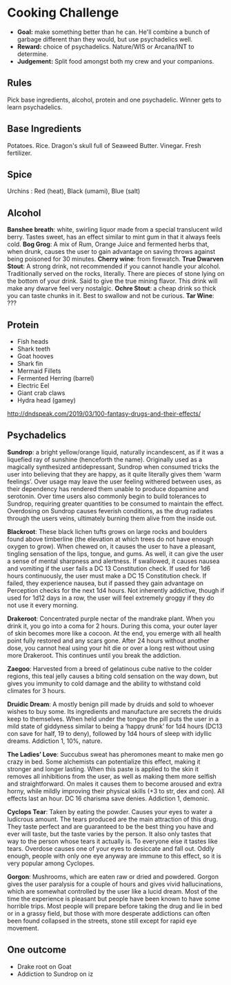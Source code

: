 # Cooking Challenge
- **Goal:** make something better than he can. He'll combine a bunch of garbage different than they would, but use psychadelics well.
- **Reward:** choice of psychadelics. Nature/WIS or Arcana/INT to determine.
- **Judgement:** Split food amongst both my crew and your companions.

## Rules
Pick base ingredients, alcohol, protein and one psychadelic. Winner gets to learn psychadelics.

## Base Ingredients
Potatoes. Rice.
Dragon's skull full of Seaweed
Butter. Vinegar.
Fresh fertilizer.

## Spice
Urchins : Red (heat), Black (umami), Blue (salt)

## Alcohol
**Banshee breath**: white, swirling liquor made from a special translucent wild berry. Tastes sweet, has an effect similar to mint gum in that it always feels cold.
**Bog Grog**: A mix of Rum, Orange Juice and fermented herbs that, when drunk, causes the user to gain advantage on saving throws against being poisoned for 30 minutes.
**Cherry wine**: from firewatch.
**True Dwarven Stout**: A strong drink, not recommended if you cannot handle your alcohol. Traditionally served on the rocks, literally. There are pieces of stone lying on the bottom of your drink. Said to give the true mining flavor. This drink will make any dwarve feel very nostalgic.
**Ochre Stout**: a cheap drink so thick you can taste chunks in it. Best to swallow and not be curious.
**Tar Wine**: ???

## Protein
- Fish heads
- Shark teeth
- Goat hooves
- Shark fin
- Mermaid Fillets
- Fermented Herring (barrel)
- Electric Eel
- Giant crab claws
- Hydra head (gamey)

http://dndspeak.com/2019/03/100-fantasy-drugs-and-their-effects/

## Psychadelics

**Sundrop**: a bright yellow/orange liquid, naturally incandescent, as if it was a liquefied ray of sunshine (henceforth the name). Originally used as a magically synthesized antidepressant, Sundrop when consumed tricks the user into believing that they are happy, as it quite literally gives them ‘warm feelings’. Over usage may leave the user feeling withered between uses, as their dependency has rendered them unable to produce dopamine and serotonin. Over time users also commonly begin to build tolerances to Sundrop, requiring greater quantities to be consumed to maintain the effect. Overdosing on Sundrop causes feverish conditions, as the drug radiates through the users veins, ultimately burning them alive from the inside out.

**Blackroot**: These black lichen tufts grows on large rocks and boulders found above timberline (the elevation at which trees do not have enough oxygen to grow). When chewed on, it causes the user to have a pleasant, tingling sensation of the lips, tongue, and gums. As well, it can give the user a sense of mental sharpness and alertness. If swallowed, it causes nausea and vomiting if the user fails a DC 13 Constitution check. If used for 1d6 hours continuously, the user must make a DC 15 Constitution check. If failed, they experience nausea, but if passed they gain advantage on Perception checks for the next 1d4 hours. Not inherently addictive, though if used for 1d12 days in a row, the user will feel extremely groggy if they do not use it every morning.

**Drakeroot**: Concentrated purple nectar of the mandrake plant. When you drink it, you go into a coma for 2 hours. During this coma, your outer layer of skin becomes more like a cocoon. At the end, you emerge with all health point fully restored and any scars gone. After 24 hours without another dose, you cannot heal using your hit die or over a long rest without using more Drakeroot. This continues until you break the addiction.

**Zaegoo**: Harvested from a breed of gelatinous cube native to the colder regions, this teal jelly causes a biting cold sensation on the way down, but gives you immunity to cold damage and the ability to withstand cold climates for 3 hours.

**Druidic Dream**: A mostly benign pill made by druids and sold to whoever wishes to buy some. Its ingredients and manufacture are secrets the druids keep to themselves. When held under the tongue the pill puts the user in a mild state of giddyness similar to being a ‘happy drunk’ for 1d4 hours (DC13 con save for half, 19 to deny), followed by 1d4 hours of sleep with idyllic dreams. Addiction 1, 10%, nature.

**The Ladies’ Love**: Succubus sweat has pheromones meant to make men go crazy in bed. Some alchemists can potentialize this effect, making it stronger and longer lasting. When this paste is applied to the skin it removes all inhibitions from the user, as well as making them more selfish and straightforward. On males it causes them to become aroused and extra horny, while mildly improving their physical skills (+3 to str, dex and con). All effects last an hour. DC 16 charisma save denies. Addiction 1, demonic.

**Cyclops Tear**: Taken by eating the powder. Causes your eyes to water a ludicrous amount. The tears produced are the main attraction of this drug. They taste perfect and are guaranteed to be the best thing you have and ever will taste, but the taste varies by the person. It also only tastes that way to the person whose tears it actually is. To everyone else it tastes like tears. Overdose causes one of your eyes to desiccate and fall out. Oddly enough, people with only one eye anyway are immune to this effect, so it is very popular among Cyclopes.

**Gorgon**: Mushrooms, which are eaten raw or dried and powdered. Gorgon gives the user paralysis for a couple of hours and gives vivid hallucinations, which are somewhat controlled by the user like a lucid dream. Most of the time the experience is pleasant but people have been known to have some horrible trips. Most people will prepare before taking the drug and lie in bed or in a grassy field, but those with more desperate addictions can often been found collapsed in the streets, stone still except for rapid eye movement.

## One outcome
- Drake root on Goat
- Addiction to Sundrop on iz
